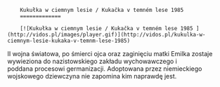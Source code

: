 
        Kukułka w ciemnym lesie / Kukačka v temném lese 1985 
        =============
        
        [![Kukułka w ciemnym lesie / Kukačka v temném lese 1985 ](http://vidos.pl/images/player.gif)](http://vidos.pl/kukulka-w-ciemnym-lesie-kukaka-v-temnm-lese-1985)
        
        
 II wojna światowa, po śmierci ojca oraz zaginięciu matki Emilka zostaje wywieziona do nazistowskiego zakładu wychowawczego i poddana procesowi germanizacji. Adoptowana przez niemieckiego wojskowego dziewczyna nie zapomina kim naprawdę jest.
    
